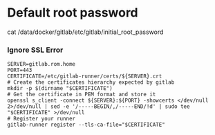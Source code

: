 # Default root password
cat /data/docker/gitlab/etc/gitlab/initial_root_password

### Ignore SSL Error
```
SERVER=gitlab.rom.home
PORT=443
CERTIFICATE=/etc/gitlab-runner/certs/${SERVER}.crt
# Create the certificates hierarchy expected by gitlab
mkdir -p $(dirname "$CERTIFICATE")
# Get the certificate in PEM format and store it
openssl s_client -connect ${SERVER}:${PORT} -showcerts </dev/null 2>/dev/null | sed -e '/-----BEGIN/,/-----END/!d' | sudo tee "$CERTIFICATE" >/dev/null
# Register your runner
gitlab-runner register --tls-ca-file="$CERTIFICATE"
```
